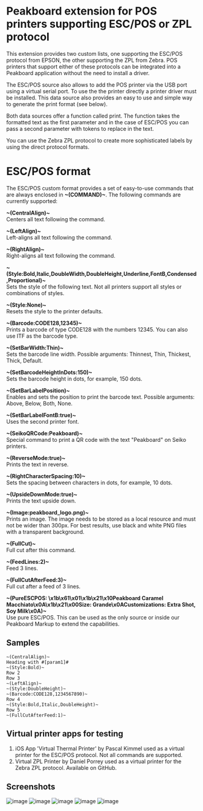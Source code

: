 # Peakboard extension for POS printers supporting ESC/POS or ZPL protocol
This extension provides two custom lists, one supporting the ESC/POS protocol from EPSON, the other supporting the ZPL from Zebra. POS printers that support either of these protocols can be integrated into a Peakboard application without the need to install a driver.

The ESC/POS source also allows to add the POS printer via the USB port using a virtual serial port. To use the the printer directly a printer driver must be installed. This data source also provides an easy to use and simple way to generate the print format (see below).

Both data sources offer a function called print. The function takes the formatted text as the first parameter and in the case of ESC/POS you can pass a second parameter with tokens to replace in the text.

You can use the Zebra ZPL protocol to create more sophisticated labels by using the direct protocol formats.

# ESC/POS format

The ESC/POS custom format provides a set of easy-to-use commands that are always enclosed in **\~(COMMAND)\~**. The following commands are currently supported:

**\~(CentralAlign)\~**\
Centers all text following the command.

**\~(LeftAlign)\~**\
Left-aligns all text following the command.

**\~(RightAlign)\~**\
Right-aligns all text following the command.

**\~(Style:Bold,Italic,DoubleWidth,DoubleHeight,Underline,FontB,Condensed,Proportional)\~**\
Sets the style of the following text. Not all printers support all styles or combinations of styles.

**\~(Style:None)\~**\
Resets the style to the printer defaults.

**\~(Barcode:CODE128,12345)\~**\
Prints a barcode of type CODE128 with the numbers 12345. You can also use ITF as the barcode type.

**\~(SetBarWidth:Thin)\~**\
Sets the barcode line width. Possible arguments: Thinnest, Thin, Thickest, Thick, Default.

**\~(SetBarcodeHeightInDots:150)\~**\
Sets the barcode height in dots, for example, 150 dots.

**\~(SetBarLabelPosition)\~**\
Enables and sets the position to print the barcode text. Possible arguments: Above, Below, Both, None.

**\~(SetBarLabelFontB:true)\~**\
Uses the second printer font.

**\~(SeikoQRCode:Peakboard)\~**\
Special command to print a QR code with the text "Peakboard" on Seiko printers.

**\~(ReverseMode:true)\~**\
Prints the text in reverse.

**\~(RightCharacterSpacing:10)\~**\
Sets the spacing between characters in dots, for example, 10 dots.

**\~(UpsideDownMode:true)\~**\
Prints the text upside down.

**\~(Image:peakboard_logo.png)\~**\
Prints an image. The image needs to be stored as a local resource and must not be wider than 300px. For best results, use black and white PNG files with a transparent background.

**\~(FullCut)\~**\
Full cut after this command.

**\~(FeedLines:2)\~**\
Feed 3 lines.

**\~(FullCutAfterFeed:3)\~**\
Full cut after a feed of 3 lines.

**\~(PureESCPOS: \x1b\x61\x01\x1b\x21\x10Peakboard Caramel Macchiato\x0A\x1b\x21\x00Size: Grande\x0ACustomizations: Extra Shot, Soy Milk\x0A)\~**\
Use pure ESC/POS. This can be used as the only source or inside our Peakboard Markup to extend the capabilities.

## Samples

	~(CentralAlign)~
	Heading with #[param1]#
	~(Style:Bold)~
	Row 2
	Row 3
	~(LeftAlign)~
	~(Style:DoubleHeight)~
	~(Barcode:CODE128,1234567890)~
	Row 4
	~(Style:Bold,Italic,DoubleHeight)~
	Row 5
	~(FullCutAfterFeed:1)~
 
## Virtual printer apps for testing
1. iOS App 'Virtual Thermal Printer' by Pascal Kimmel used as a virtual printer for the ESC/POS protocol. Not all commands are supported.
2. Virtual ZPL Printer by Daniel Porrey used as a virtual printer for the Zebra ZPL protocol. Available on GitHub. 

## Screenshots
![image](https://github.com/user-attachments/assets/56dff34a-c3bd-45fe-bada-4459069fe3df)
![image](https://github.com/user-attachments/assets/15b8d1d0-af07-4838-bc85-4654c5db3981)
![image](https://github.com/user-attachments/assets/f9391d90-4714-40ef-8211-bedf3cad6349)
![image](https://github.com/user-attachments/assets/dafd8455-dfc6-4e3e-a455-0135d9fc76ae)
![image](https://github.com/user-attachments/assets/2fda0f64-1b96-4118-a5bb-5a36395cef40)
